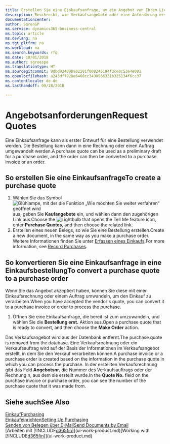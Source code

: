 ```yaml
---
title: Erstellen Sie eine Einkaufsanfrage, um ein Angebot von Ihrem Lieferanten anzufordern | Microsoft Docs
description: Beschreibt, wie Verkaufsangebote oder eine Anforderung erstellt wird, um Ihr Angebot zu erfassen, um unter bestimmten Bedingungen einem Debitoren zu verkaufen.
documentationcenter: 
author: SorenGP
ms.service: dynamics365-business-central
ms.topic: article
ms.devlang: na
ms.tgt_pltfrm: na
ms.workload: na
ms.search.keywords: rfq
ms.date: 10/01/2018
ms.author: sgroespe
ms.translationtype: HT
ms.sourcegitcommit: 9dbd92409ba02281f008246194f3ce0c53e4e001
ms.openlocfilehash: a243df7928e6468cc3490966331b325134f6cc37
ms.contentlocale: de-de
ms.lasthandoff: 09/28/2018

---
```

# <a name="request-quotes"></a><span data-ttu-id="b2916-103">Angebotsanforderungen</span><span class="sxs-lookup"><span data-stu-id="b2916-103">Request Quotes</span></span>
<span data-ttu-id="b2916-104">Eine Einkaufsanfrage kann als erster Entwurf für eine Bestellung verwendet werden. Die Bestellung kann dann in eine Rechnung oder einen Auftrag umgewandelt werden.</span><span class="sxs-lookup"><span data-stu-id="b2916-104">A purchase quote can be used as a preliminary draft for a purchase order, and the order can then be converted to a purchase invoice or an order.</span></span>


## <a name="to-create-a-purchase-quote"></a><span data-ttu-id="b2916-105">So erstellen Sie eine Einkaufsanfrage</span><span class="sxs-lookup"><span data-stu-id="b2916-105">To create a purchase quote</span></span>
1. <span data-ttu-id="b2916-106">Wählen Sie das Symbol ![Glühlampe, mit der die Funktion „Wie möchten Sie weiter verfahren“ geöffnet wird](media/ui-search/search_small.png "Wie möchten Sie weiter verfahren?") aus, geben Sie **Kaufangebote** ein, und wählen dann den zugehörigen Link aus.</span><span class="sxs-lookup"><span data-stu-id="b2916-106">Choose the ![Lightbulb that opens the Tell Me feature](media/ui-search/search_small.png "Tell me what you want to do") icon, enter **Purchase Quotes**, and then choose the related link.</span></span>
2. <span data-ttu-id="b2916-107">Erstellen eines neuen Belegs, so wie Sie eine Bestellung erstellen.</span><span class="sxs-lookup"><span data-stu-id="b2916-107">Create a new document, in the same way as you make a purchase order.</span></span> <span data-ttu-id="b2916-108">Weitere Informationen finden Sie unter [Erfassen eines Einkaufs](purchasing-how-record-purchases.md).</span><span class="sxs-lookup"><span data-stu-id="b2916-108">For more information, see [Record Purchases](purchasing-how-record-purchases.md).</span></span>

## <a name="to-convert-a-purchase-quote-to-a-purchase-order"></a><span data-ttu-id="b2916-109">So konvertieren Sie eine Einkaufsanfrage in eine Einkaufsbestellung</span><span class="sxs-lookup"><span data-stu-id="b2916-109">To convert a purchase quote to a purchase order</span></span>
<span data-ttu-id="b2916-110">Wenn Sie das Angebot akzeptiert haben, können Sie diese mit einer Einkaufsrechnung oder einem Auftrag umwandeln, um den Einkauf zu verarbeiten.</span><span class="sxs-lookup"><span data-stu-id="b2916-110">When you have accepted the vendor's quote, you can convert it to a purchase invoice or order to process the purchase.</span></span>

1. <span data-ttu-id="b2916-111">Öffnen Sie eine Einkaufsanfrage, die bereit ist zum umzuwandeln, und wählen Sie die **Bestellung erst.** Aktion aus.</span><span class="sxs-lookup"><span data-stu-id="b2916-111">Open a purchase quote that is ready to convert, and then choose the **Make Order** action.</span></span>

<span data-ttu-id="b2916-112">Das Verkaufsangebot wird aus der Datenbank entfernt.</span><span class="sxs-lookup"><span data-stu-id="b2916-112">The purchase quote is removed from the database.</span></span> <span data-ttu-id="b2916-113">Eine Verkaufsrechnung oder ein Verkaufsauftrag wird auf der Basis der Informationen im Verkaufsangebot erstellt, in dem Sie den Verkauf verarbeiten können.</span><span class="sxs-lookup"><span data-stu-id="b2916-113">A purchase invoice or a purchase order is created based on the information in the purchase quote in which you can process the purchase.</span></span> <span data-ttu-id="b2916-114">In der erstellten Verkaufsrechnung gibt das Feld **Angebotsnr.** die Nummer des Verkaufsauftrags oder der Rechnung  n, aus dem sie erstellt wurde.</span><span class="sxs-lookup"><span data-stu-id="b2916-114">In the **Quote No.** field on the purchase invoice or purchase order, you can see the number of the purchase quote that it was made from.</span></span>

## <a name="see-also"></a><span data-ttu-id="b2916-115">Siehe auch</span><span class="sxs-lookup"><span data-stu-id="b2916-115">See Also</span></span>
[<span data-ttu-id="b2916-116">Einkauf</span><span class="sxs-lookup"><span data-stu-id="b2916-116">Purchasing</span></span>](purchasing-manage-purchasing.md)  
[<span data-ttu-id="b2916-117">Einkaufeinrichten</span><span class="sxs-lookup"><span data-stu-id="b2916-117">Setting Up Purchasing</span></span>](purchasing-setup-purchasing.md)  
[<span data-ttu-id="b2916-118">Senden von Belegen über E-Mail</span><span class="sxs-lookup"><span data-stu-id="b2916-118">Send Documents by Email</span></span>](ui-how-send-documents-email.md)  
<span data-ttu-id="b2916-119">[Arbeiten mit [!INCLUDE[d365fin](includes/d365fin_md.md)]](ui-work-product.md)</span><span class="sxs-lookup"><span data-stu-id="b2916-119">[Working with [!INCLUDE[d365fin](includes/d365fin_md.md)]](ui-work-product.md)</span></span>

